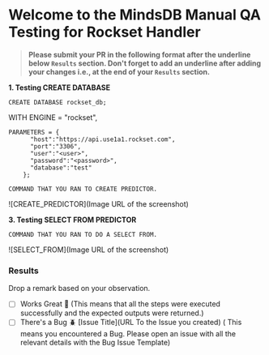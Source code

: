 # Welcome to the MindsDB Manual QA Testing for Rockset Handler

> **Please submit your PR in the following format after the underline below `Results` section. Don't forget to add an underline after adding your changes i.e., at the end of your `Results` section.**

**1. Testing CREATE DATABASE**

```
CREATE DATABASE rockset_db;
```
WITH ENGINE = "rockset",

```
PARAMETERS = {
      "host":"https://api.use1a1.rockset.com",
      "port":"3306",
      "user":"<user>",
      "password":"<password>",
      "database":"test"
    };
```

```
COMMAND THAT YOU RAN TO CREATE PREDICTOR.
```

![CREATE_PREDICTOR](Image URL of the screenshot)

**3. Testing SELECT FROM PREDICTOR**

```
COMMAND THAT YOU RAN TO DO A SELECT FROM.
```

![SELECT_FROM](Image URL of the screenshot)

### Results

Drop a remark based on your observation.
- [ ] Works Great 💚 (This means that all the steps were executed successfully and the expected outputs were returned.)
- [ ] There's a Bug 🪲 [Issue Title](URL To the Issue you created) ( This means you encountered a Bug. Please open an issue with all the relevant details with the Bug Issue Template)
